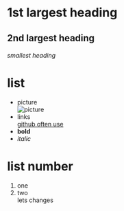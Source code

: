 # 1st largest heading
## 2nd largest heading
###### smallest heading
# list
- picture\
![picture](https://upload.wikimedia.org/wikipedia/commons/thumb/1/11/Test-Logo.svg/783px-Test-Logo.svg.png)
- links\
[github often use](https://docs.github.com/en/get-started/writing-on-github/getting-started-with-writing-and-formatting-on-github/basic-writing-and-formatting-syntax)
- **bold**
- _italic_
# list number
1. one
2. two\
lets changes
